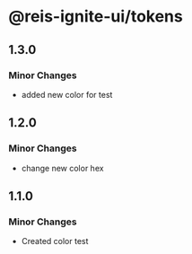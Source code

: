 # @reis-ignite-ui/tokens

## 1.3.0

### Minor Changes

- added new color for test

## 1.2.0

### Minor Changes

- change new color hex

## 1.1.0

### Minor Changes

- Created color test

